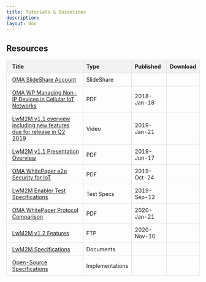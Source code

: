 ```yaml
---
title: Tutorials & Guidelines
description:
layout: doc
---
```

## Resources

<!DOCTYPE html>
<html lang="en">
<head>
<meta charset="UTF-8">
<meta name="viewport" content="width=device-width, initial-scale=1.0">
<title>Documents Table</title>
<link rel="stylesheet" href="https://cdnjs.cloudflare.com/ajax/libs/font-awesome/6.0.0-beta3/css/all.min.css">
<style>
    table {
        width: 100%;
        border-collapse: collapse;
        }
    th:first-child {
        padding-left: 1em;
    }
    td:first-child {
        padding-left: 1em;
    }
    th, td {
        border: 1px solid #ddd;
        padding: 8px;
        font-size: 14px;
        text-align: left;
    }
    th {
        background-color: #f2f2f2;
    }
</style>
</head>
<body>

<table>
    <tr>
        <th>Title</th>
        <th>Type</th>
        <th>Published</th>
        <th>Download</th>
    </tr>
    <tr>
        <td><a href="http://www.slideshare.net/OpenMobileAlliance/presentations" target="_blank">OMA SlideShare Account</a></td>
        <td>SlideShare</td>
        <td> </td>
        <td> </td>
    </tr>
    <tr>
        <td><a href="https://www.openmobilealliance.org/documents/whitepapers/LwM2M-Managing%20Non-IP%20Devices%20in%20Cellular%20IoT%20Networks.pdf">OMA WP Managing Non-IP Devices in Cellular IoT Networks</td>
        <td>PDF</td>
        <td>2018-Jan-18</td>
        <td><a href="https://www.openmobilealliance.org/documents/whitepapers/LwM2M-Managing%20Non-IP%20Devices%20in%20Cellular%20IoT%20Networks.pdf"><i class="fas fa-download"></i></a></td>
    </tr>
    <tr>
        <td><a href="https://www.youtube.com/watch?v=D7xEYnwOeHULwM2M" target="_blank ">LwM2M v1.1 overview including new features due for release in Q2 2019</td>
        <td>Video</td>
        <td>2019-Jan-21</td>
        <td><a href="https://www.youtube.com/watch?v=D7xEYnwOeHULwM2M" target="_blank "><i class="fas fa-download"></i></a></td>
    </tr>
    <tr>
        <td><a href="https://www.openmobilealliance.org/release/LightweightM2M/Lightweight_Machine_to_Machine-v1_1-OMASpecworks.pdf" target="_blank ">LwM2M v1.1 Presentation Overview</td>
        <td>PDF</td>
        <td>2019-Jun-17</td>
        <td><a href="https://www.openmobilealliance.org/release/LightweightM2M/Lightweight_Machine_to_Machine-v1_1-OMASpecworks.pdf" target="_blank "><i class="fas fa-download"></i></a></td>
    </tr>
    <tr>
        <td><a href="https://www.openmobilealliance.org/documents/whitepapers/OMA-WP-e2e_Sec_IoT-20191024-A.pdf" target="_blank ">OMA WhitePaper e2e Security for IoT</td>
        <td>PDF</td>
        <td>2019-Oct-24</td>
        <td><a href="https://www.openmobilealliance.org/documents/whitepapers/OMA-WP-e2e_Sec_IoT-20191024-A.pdf" target="_blank "><i class="fas fa-download"></i></a></td>
    </tr>
    <tr>
        <td><a href="https://www.openmobilealliance.org/release/LightweightM2M/ETS/" target="_blank">LwM2M Enabler Test Specifications</td>
        <td>Test Specs</td>
        <td>2019-Sep-12</td>
        <td><a href="https://www.openmobilealliance.org/release/LightweightM2M/ETS/" target="_blank"><i class="fas fa-download"></i></a></td>
    </tr>
    <tr>
        <td><a href="https://www.openmobilealliance.org/documents/whitepapers/OMA-WP-Protocol_Comparison-V1_0-20200121-A.pdf" target="_blank">OMA WhitePaper Protocol Comparison</td>
        <td>PDF</td>
        <td>2020-Jan-21</td>
        <td><a href="https://www.openmobilealliance.org/documents/whitepapers/OMA-WP-Protocol_Comparison-V1_0-20200121-A.pdf" target="_blank"><i class="fas fa-download"></i></a></td>
    </tr>
    <tr>
        <td><a href="https://www.openmobilealliance.org/release/LightweightM2M/V1_2-20201110-A/" target="_blank">LwM2M v1.2 Features</td>
        <td>FTP</td>
        <td>2020-Nov-10</td>
        <td></td>
    </tr>
    <tr>
        <td><a href="/lwm2m/resources/specifications" target="_blank">LwM2M Specifications</td>
        <td>Documents</td>
        <td></td>
        <td></td>
    </tr>
    <tr>
        <td><a href="/lwm2m/community/implementations" target="_blank">Open-Source Specifications</td>
        <td>Implementations</td>
        <td></td>
        <td> </td>
    </tr>
</table>

</body>
</html>
